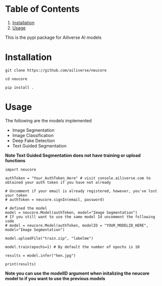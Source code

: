 
# Table of Contents

1.  [Installation](#orgc64ab88)
2.  [Usage](#org32451d6)

This is the pypi package for Ailiverse AI models


<a id="orgc64ab88"></a>

# Installation
    git clone https://github.com/ailiverse/neucore
    
    cd neucore
    
    pip install .

<a id="org32451d6"></a>

# Usage
The following are the models implemented
-   Image Segmentation
-   Image Classification
-   Deep Fake Detection
-   Text Guided Segmentation

**Note Text Guided Segmentation does not have training or upload functions**

    import neucore
    
    authToken = "Your_AuthToken_Here" # visit console.ailiverse.com to obtained your auth token if you have not already
    
    # Uncomment if your email is already registered, however, you've lost your token
    # authToken = neucore.signIn(email, password)
    
    # defined the model
    model = neucore.Model(authToken, model="Image Segmentation")
    # If you still want to use the same model Id uncomment the following code
    # model = neucore.Model(authToken, modelID = "YOUR_MODELID_HERE", model="Image Segmentation")
    
    model.uploadFile("train.zip", "labelme")
    
    model.train(epochs=1) # By default the number of epochs is 10
    
    results = model.infer("hen.jpg")
    
    print(results)
    
**Note you can use the modelID argument when initalizing the neucore model to if you want to use the previous models**